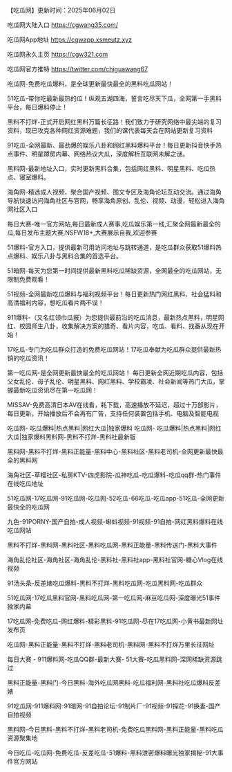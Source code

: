 【吃瓜网】更新时间：2025年06月02日

吃瓜网大陆入口 https://cgwang35.com/

吃瓜网App地址 https://cgwapp.xsmeutz.xyz

吃瓜网永久主页 https://cgw321.com

吃瓜网官方推特 https://twitter.com/chiguawang67

吃瓜网-免费吃瓜爆料，是全球更新最快最全的黑料吃瓜网站！

51吃瓜-带你吃最新最热的瓜！纵观五湖四海，誓言吃尽天下瓜，全网第一手黑料平台，每日爆料停止！

黑料不打烊-正式开启网红黑料万篇长征路！我们致力于研究网络中最尖端的复习资料，现已攻克各种网红资源难题，我们的课代表每天会在网站更新复习资料

91吃瓜-全网最新、最劲爆的娱乐八卦和网红黑料爆料平台！每日更新抖音快手热点事件、明星蹲房内幕、网络热议大瓜，深度解析互联网未解之谜。

黑料网-最新地址入口，实时更新黑料合集，包括网红黑料、明星黑料、吃瓜热点、寝室爆料。

海角网-精选成人视频，聚合国产视频、图文专区及海角论坛互动交流。通过海角导航快速访问海角社区与官网，畅享海角原创、乱伦、视频、动漫，轻松进入海角网社区入口

每日大赛-唯一官方网站,每日最新成人赛事,吃瓜娱乐第一线,汇聚全网最新最全的瓜,每日发布主题大赛,NSFW18+,大赛展示自我,欢迎参赛

51爆料-官方入口，提供最新可用访问地址与跳转通道，是吃瓜群众获取51爆料热点爆料、娱乐八卦与黑料合集的首选平台。

51暗网-每天为您第一时间提供最新黑料吃瓜稀缺资源，全网最全的吃瓜网站，无限制免费观看！

51视频-全网最新吃瓜爆料与福利视频平台！每日更新热门网红黑料、社会猛料和高清福利内容，想吃瓜看片两不误！

911爆料-（又名红领巾瓜报）为您提供最前沿的吃瓜消息，最新热点黑料，明星网红、校园师生八卦，收集解决方案的猎奇、看片内容，吃瓜、看料、找番从现在开始！

17吃瓜-专门为吃瓜群众打造的免费吃瓜网站！17吃瓜奉献为吃瓜群众提供最新热销的吃瓜资讯！

第一吃瓜网-是全网更新最快最全的吃瓜网站！ 每日更新全网近期吃瓜内容，包括父女乱伦、母子乱伦、明星黑料、网红黑料、学校霸凌、社会新闻等热门大瓜，掌握最新吃瓜资讯尽在第一吃瓜网！

MISSAV-免费高清日本AV在线看，耗下载，高速播放不延迟，超过十万部影片，每日更新，开始播放后不会再有广告，支持任何装置包括手机、电脑及智能电视

吃瓜网- 吃瓜爆料|热点黑料|网红大瓜|独家爆料 吃瓜网- 吃瓜爆料|热点黑料|网红大瓜|独家爆料黑料网-黑料不打烊-黑料社最新版

黑料网-黑料不打烊-黑料正能量-黑料中心-黑料社区-黑料老司机-全网更新最快最全的黑料网

海角社区-草榴社区-私房KTV-四虎影院-瓜神吃瓜-吃瓜爆料-吃瓜qq群-热门事件在线吃瓜地址

51吃瓜网-17吃瓜网-91吃瓜网-吃瓜网-52吃瓜-66吃瓜-吃瓜app-51吃瓜-全网更新最快全的吃瓜网

九色-91PORNY-国产自拍-成人视频-蝌蚪视频-91视频-91自拍-网红黑料爆料在线吃瓜网站

黑料不打烊-黑料网-黑料社区-黑料吃瓜网-黑料正能量-黑料传送门-黑料大事件

海角乱伦社区-海角社区-海角乱伦-黑料社-黑料社app-黑料社官网-糖心Vlog在线视频

91汤头条-反差婊吃瓜爆料-黑料不打烊-黑料吃瓜网-吃瓜黑料网-吃瓜群众

51吃瓜网-17吃瓜黑料官网-黑料吃瓜网-第一吃瓜网-麻豆吃瓜网-深度曝光51事件独家内幕

17吃瓜网-免费吃瓜-网红爆料-精彩黑料-91吃瓜网-尽在17吃瓜网-小黄书最新网址发布页

吃瓜网-黑料正能量-黑料不打烊-黑料老司机-黑料网-黑料不打烊万里长征网址

每日大赛 - 911爆料网-吃瓜QQ群-最新大赛- 51大赛-吃瓜黑料网-深网稀缺资源跳过

黑料正能量-黑料门-今日黑料-海外吃瓜网黑料-吃瓜福利网-黑料社吃瓜爆料反差婊

91吃瓜网-911爆料网-91暗网-91自拍论坛-91制片厂-91视频-91探花-91换妻-国产自拍视频

黑料网-今日黑料-黑料不打烊-黑料老司机-免费吃瓜黑料网-黑料正能量-黑料吃瓜资源聚集地

今日吃瓜-吃瓜网-免费吃瓜-反差吃瓜-51爆料-黑料泄密爆料曝光独家揭秘-91大事件官方网站
